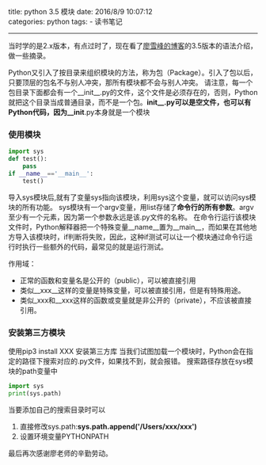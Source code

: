 title: python 3.5 模块
date: 2016/8/9 10:07:12  
categories: python
tags:
	- 读书笔记

---

当时学的是2.x版本，有点过时了，现在看了[廖雪峰的博客](http://www.liaoxuefeng.com/)的3.5版本的语法介绍，做一些摘录。

<!--more-->





Python又引入了按目录来组织模块的方法，称为包（Package）。引入了包以后，只要顶层的包名不与别人冲突，那所有模块都不会与别人冲突。
请注意，每一个包目录下面都会有一个__init\_\_.py的文件，这个文件是必须存在的，否则，Python就把这个目录当成普通目录，而不是一个包。__init\_\_.py可以是空文件，也可以有Python代码，因为__init__.py本身就是一个模块

### 使用模块
```python
import sys
def test():
	pass
if __name__=='__main__':
	test()
```
导入sys模块后,就有了变量sys指向该模块，利用sys这个变量，就可以访问sys模块的所有功能。
sys模块有一个argv变量，用list存储了**命令行的所有参数**。argv至少有一个元素，因为第一个参数永远是该.py文件的名称。
在命令行运行该模块文件时，Python解释器把一个特殊变量__name__置为__main__，而如果在其他地方导入该模块时，if判断将失败，因此，这种if测试可以让一个模块通过命令行运行时执行一些额外的代码，最常见的就是运行测试。

作用域：
- 正常的函数和变量名是公开的（public），可以被直接引用
- 类似__xxx__这样的变量是特殊变量，可以被直接引用，但是有特殊用途。
- 类似_xxx和__xxx这样的函数或变量就是非公开的（private），不应该被直接引用。

### 安装第三方模块
使用pip3 install XXX 安装第三方库
当我们试图加载一个模块时，Python会在指定的路径下搜索对应的.py文件，如果找不到，就会报错。
搜索路径存放在sys模块的path变量中
```python
import sys
print(sys.path)
```
当要添加自己的搜索目录时可以
1. 直接修改sys.path:**sys.path.append('/Users/xxx/xxx')**
2. 设置环境变量PYTHONPATH


最后再次感谢廖老师的辛勤劳动。
